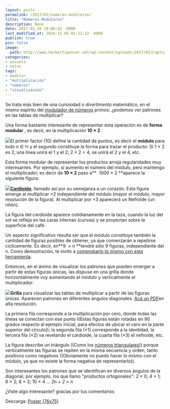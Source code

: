 ```yaml
---
layout: posts
permalink: /2017/02/numeros-modulares/
title: "Números Modulares"
description: None
date: 2017-02-26 18:00:42 -0000
last_modified_at: 2018-11-05 01:11:32 -0000
publish: true
pin: false
image:
  path: http://www.herbertspencer.net/wp-content/uploads/2017/02/Captura-de-pantalla-2018-11-01-a-las-13.50.49.png
categories:
- escuela
- notas
tags:
- modular
- "multiplicación"
- "números"
- "visualización"
---
```

Se trata más bien de una curiosidad o _divertimento_ matemático, en el mismo espíritu del [modulador de números](http://herbertspencer.net/2007/11/primes-modulator/) primos: ¿podemos ver patrones en las tablas de multiplicar?

Una forma bastante interesante de representar esta operación es de **forma modular** , es decir, en la multiplicación **10 × 2** :

![](/assets/uploads/2017/02/modular-esquema-647x610.jpg)El primer factor (10) define la cantidad de puntos, es decir el **módulo** para todo n ∈ ℕ y el segundo constituye la forma para trazar el producto: Si 1 × 2 es 2, una línea unirá el 1 y el 2; 2 × 2 = 4, se unirá el 2 y el 4, etc.

Esta forma modular de representar los productos arroja regularidades muy interesantes. Por ejemplo, si aumento el número del módulo, pero mantengo el multiplicador, es decir de **10 × 2** paso a**  1000 × 2 **aparece la siguiente figura:

[![](/assets/uploads/2017/02/modular-cardioide-647x610.jpg)](https://es.wikipedia.org/wiki/Cardioide)[**Cardioide**](https://es.wikipedia.org/wiki/Cardioide), llamado así por su semejanza a un corazón. Esta figura emerge al multiplicar ×2 independiente del módulo (mayor el módulo, mayor resolución de la figura). Al multiplicar por ×3 aparecerá un Nefroide (un riñón).

La figura del cardioide aparece cotidianamente en la taza, cuando la luz del sol se refleja en las caras internas (curvas) y se proyectan sobre la superficie del café.

Un aspecto significativo resulta ser que el módulo constituye también la cantidad de figuras posibles de obtener, ya que comenzarán a repetirse cíclicamente. Es decir, en**9  × n **tendré sólo 9 figuras, independiente del n. Como demostración, te invito a [comprobarlo tú mismo con esta herramienta](http://hspencer.github.io/modular/).

Entonces, en el ánimo de visualizar los patrones que pueden emerger a partir de estas figuras únicas, las dispuse en una grilla donde horizontalmente voy aumentando el módulo y verticalmente el multiplicador:

[![](/assets/uploads/2017/02/grilla-modular-596x610.png)](/assets/uploads/2017/02/modular-76-75.pdf)**Grilla** para visualizar las tablas de multiplicar a partir de las figuras únicas. Aparecen patrones en diferentes ángulos diagonales. [Acá un PDF](/assets/uploads/2017/02/modular-76-75.pdf)en alta resolución.

La primera fila corresponde a la multiplicación por cero, donde todas las líneas se conectan con ese punto ((Estas figuras están rotadas en 90 grados respecto al ejemplo inicial, para efectos de ubicar el cero en la parte superior del círculo)); la segunda fila (×1) corresponde a la identidad, la tercera fila (×2) va revelando el cardioide, la cuarta fila (×3) el nefroide, etc.

La figura describe un triángulo ((Como los [números triangulares](https://es.wikipedia.org/wiki/Número_triangular))) porque verticalmente las figuras se repiten en la misma secuencia y orden, tanto positivos como negativos ((Obviamente no puedo hacer lo mismo con el módulo, ya que no existe la forma negativa de representarlo)).

Son interesantes los patrones que se identifican en diversos ángulos de la diagonal, por ejemplo, los que llamo "productos ortogonales": 2 × 0; 4 × 1; 6 × 2; 8 × 3; 10 × 4 ... _2n + 2 × n_

¿Viste algo interesante? gracias por tus comentarios

Descarga: [Poster (76x75)](/assets/uploads/2017/02/modular-76-75.pdf)
